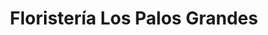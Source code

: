 ---
title: "Floristería Los Palos Grandes"
url: /caracas/floristeria-los-palos-grandes/
shop: Blumen
---